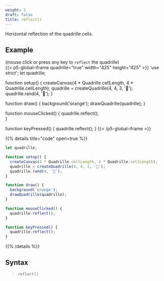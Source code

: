 ```yaml
---
weight: 1
draft: false
title: reflect()
---
```


Horizontal reflection of the quadrille cells.

## Example

(mouse click or press any key to `reflect` the quadrille)  
{{< p5-global-iframe quadrille="true" width="425" height="425" >}}
'use strict';
let quadrille;

function setup() {
  createCanvas(4 * Quadrille.cellLength, 4 * Quadrille.cellLength);
  quadrille = createQuadrille(4, 4, 3, '🚀');
  quadrille.rand(4, '🐒');
}

function draw() {
  background('orange');
  drawQuadrille(quadrille);
}

function mouseClicked() {
  quadrille.reflect();  
}

function keyPressed() {
  quadrille.reflect();
}
{{< /p5-global-iframe >}}

{{% details title="code" open=true %}}
```js
let quadrille;

function setup() {
  createCanvas(4 * Quadrille.cellLength, 4 * Quadrille.cellLength);
  quadrille = createQuadrille(4, 4, 3, '🚀');
  quadrille.rand(4, '🐒');
}

function draw() {
  background('orange');
  drawQuadrille(quadrille);
}

function mouseClicked() {
  quadrille.reflect();  
}

function keyPressed() {
  quadrille.reflect();
}
```
{{% /details %}}

## Syntax

> `reflect()`